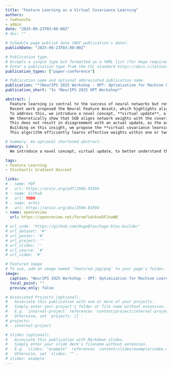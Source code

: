 ```yaml
---
title: "Feature Learning as a Virtual Covariance Learning"
authors:
- taehuncha
- admin
date: "2025-09-23T03:00:00Z"
# doi: ""

# Schedule page publish date (NOT publication's date).
publishDate: "2025-09-23T03:00:00Z"

# Publication type.
# Accepts a single type but formatted as a YAML list (for Hugo requirements).
# Enter a publication type from the CSL standard https://docs.citationstyles.org/en/stable/specification.html#appendix-iii-types
publication_types: ["paper-conference"]

# Publication name and optional abbreviated publication name.
publication: "*[NeurIPS 2025 Workshop - OPT: Optimization for Machine Learning](https://opt-ml.org/)*"
publication_short: "In *NeurIPS 2025 OPT Workshop*"

abstract: |
  Feature learning is central to the success of neural networks but remains poorly understood.
  Recent work proposed the Neural Feature Ansatz, which highlights alignment between learned features and $\\nabla\_x f$, but does not explicitly explain why and how feature learning dynamics occur.
  To address this, we introduce a novel concept, **virtual update**, a stochastic gradient descent (SGD) step applied to inputs and hidden states rather than parameters, i.e., $x - \\gamma \\nabla\_x \\mathcal{L}$ and $h - \\gamma \\nabla\_h \\mathcal{L}$.
  We theoretically show that SGD aligns network weights with the covariance structure of the virtual update.
  This does not result in disagreement with an actual update, as the actually updated input does not deviate far from the virtually updated input.
  Building on this insight, we propose the **virtual covariance learning** algorithm, which directly obtains the weight matrix that achieves the desired covariance structure.
  This algorithm efficiently learns effective weights within one or two epochs--whereas SGD requires $10$–$20$ epochs--with low variance and no overfitting.

# Summary. An optional shortened abstract.
summary: |
  We introduce a novel concept, virtual update, to better understand the feature learning mechanism and propose a virtual covariance learning algorithm that greatly accelerates feature learning.

tags:
- Feature Learning
- Stochastic Gradient Descent

links:
# - name: PDF
#   url: https://arxiv.org/pdf/2506.01994
# - name: Github
#   url: TODO
# - name: arXiv
#   url: https://arxiv.org/abs/2506.01994
- name: openreview
  url: https://openreview.net/forum?id=hvw5FJoaWB

# url_code: 'https://github.com/HugoBlox/hugo-blox-builder'
# url_dataset: '#'
# url_poster: '#'
# url_project: ''
# url_slides: ''
# url_source: '#'
# url_video: '#'

# Featured image
# To use, add an image named `featured.jpg/png` to your page's folder. 
image:
  caption: "NeurIPS 2025 Workshop - OPT: Optimization for Machine Learning: **[Website](https://opt-ml.org/)**"
  focal_point: ""
  preview_only: false

# Associated Projects (optional).
#   Associate this publication with one or more of your projects.
#   Simply enter your project's folder or file name without extension.
#   E.g. `internal-project` references `content/project/internal-project/index.md`.
#   Otherwise, set `projects: []`.
# projects:
# - internal-project

# Slides (optional).
#   Associate this publication with Markdown slides.
#   Simply enter your slide deck's filename without extension.
#   E.g. `slides: "example"` references `content/slides/example/index.md`.
#   Otherwise, set `slides: ""`.
# slides: example
---
```


<!-- {{% callout note %}}
Create your slides in Markdown - click the *Slides* button to check out the example.
{{% /callout %}} -->

<!-- Add the publication's **full text** or **supplementary notes** here. You can use rich formatting such as including [code, math, and images](https://docs.hugoblox.com/content/writing-markdown-latex/). -->
